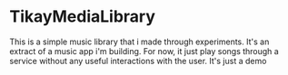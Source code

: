 # TikayMediaLibrary
This is a simple music library that i made through experiments.
It's an extract of a music app i'm building. 
For now, it just play songs through a service without any useful interactions with the user. 
It's just a demo 
